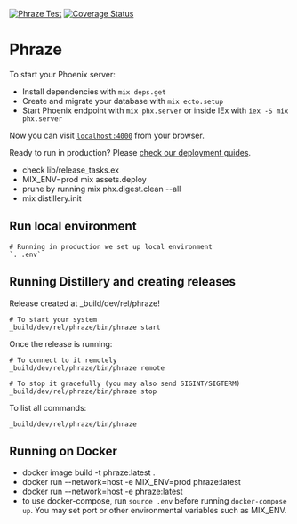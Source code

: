 [![Phraze Test](https://github.com/omnipotentuser/phraze/actions/workflows/ci.yml/badge.svg)](https://github.com/omnipotentuser/phraze/actions/workflows/ci.yml)
[![Coverage Status](https://coveralls.io/repos/github/omnipotentuser/phraze/badge.svg)](https://coveralls.io/github/omnipotentuser/phraze)

# Phraze

To start your Phoenix server:

  * Install dependencies with `mix deps.get`
  * Create and migrate your database with `mix ecto.setup`
  * Start Phoenix endpoint with `mix phx.server` or inside IEx with `iex -S mix phx.server`

Now you can visit [`localhost:4000`](http://localhost:4000) from your browser.

Ready to run in production? Please [check our deployment guides](https://hexdocs.pm/phoenix/deployment.html).
  * check lib/release_tasks.ex
  * MIX_ENV=prod mix assets.deploy
  * prune by running mix phx.digest.clean --all
  * mix distillery.init

## Run local environment

    # Running in production we set up local environment  
    `. .env`

## Running Distillery and creating releases

Release created at _build/dev/rel/phraze!

    # To start your system
    _build/dev/rel/phraze/bin/phraze start

Once the release is running:

    # To connect to it remotely
    _build/dev/rel/phraze/bin/phraze remote

    # To stop it gracefully (you may also send SIGINT/SIGTERM)
    _build/dev/rel/phraze/bin/phraze stop

To list all commands:

    _build/dev/rel/phraze/bin/phraze

## Running on Docker

  * docker image build -t phraze:latest .
  * docker run --network=host -e MIX_ENV=prod phraze:latest
  * docker run --network=host -e phraze:latest
  * to use docker-compose, run `source .env` before running `docker-compose up`. You may set port or other environmental variables such as MIX_ENV.
